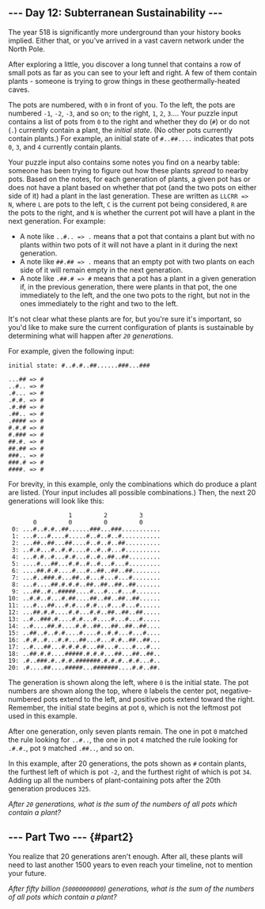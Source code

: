 --- Day 12: Subterranean Sustainability ---
-------------------------------------------

The year 518 is significantly more underground than your history books
implied. Either that, or you've arrived in a vast cavern network under
the North Pole.

After exploring a little, you discover a long tunnel that contains a row
of small pots as far as you can see to your left and right. A few of
them contain plants - someone is trying to grow things in these
geothermally-heated caves.

The pots are numbered, with `0` in front of you. To the left, the pots
are numbered `-1`, `-2`, `-3`, and so on; to the right, `1`, `2`,
`3`.... Your puzzle input contains a list of pots from `0` to the right
and whether they do (`#`) or do not (`.`) currently contain a plant, the
*initial state*. (No other pots currently contain plants.) For example,
an initial state of `#..##....` indicates that pots `0`, `3`, and `4`
currently contain plants.

Your puzzle input also contains some notes you find on a nearby table:
someone has been trying to figure out how these plants *spread* to
nearby pots. Based on the notes, for each generation of plants, a given
pot has or does not have a plant based on whether that pot (and the two
pots on either side of it) had a plant in the last generation. These are
written as `LLCRR => N`, where `L` are pots to the left, `C` is the
current pot being considered, `R` are the pots to the right, and `N` is
whether the current pot will have a plant in the next generation. For
example:

-   A note like `..#.. => .` means that a pot that contains a plant but
    with no plants within two pots of it will not have a plant in it
    during the next generation.
-   A note like `##.## => .` means that an empty pot with two plants on
    each side of it will remain empty in the next generation.
-   A note like `.##.# => #` means that a pot has a plant in a given
    generation if, in the previous generation, there were plants in that
    pot, the one immediately to the left, and the one two pots to the
    right, but not in the ones immediately to the right and two to the
    left.

It's not clear what these plants are for, but you're sure it's
important, so you'd like to make sure the current configuration of
plants is sustainable by determining what will happen after *`20`
generations*.

For example, given the following input:

    initial state: #..#.#..##......###...###

    ...## => #
    ..#.. => #
    .#... => #
    .#.#. => #
    .#.## => #
    .##.. => #
    .#### => #
    #.#.# => #
    #.### => #
    ##.#. => #
    ##.## => #
    ###.. => #
    ###.# => #
    ####. => #

For brevity, in this example, only the combinations which do produce a
plant are listed. (Your input includes all possible combinations.) Then,
the next 20 generations will look like this:

                     1         2         3     
           0         0         0         0     
     0: ...#..#.#..##......###...###...........
     1: ...#...#....#.....#..#..#..#...........
     2: ...##..##...##....#..#..#..##..........
     3: ..#.#...#..#.#....#..#..#...#..........
     4: ...#.#..#...#.#...#..#..##..##.........
     5: ....#...##...#.#..#..#...#...#.........
     6: ....##.#.#....#...#..##..##..##........
     7: ...#..###.#...##..#...#...#...#........
     8: ...#....##.#.#.#..##..##..##..##.......
     9: ...##..#..#####....#...#...#...#.......
    10: ..#.#..#...#.##....##..##..##..##......
    11: ...#...##...#.#...#.#...#...#...#......
    12: ...##.#.#....#.#...#.#..##..##..##.....
    13: ..#..###.#....#.#...#....#...#...#.....
    14: ..#....##.#....#.#..##...##..##..##....
    15: ..##..#..#.#....#....#..#.#...#...#....
    16: .#.#..#...#.#...##...#...#.#..##..##...
    17: ..#...##...#.#.#.#...##...#....#...#...
    18: ..##.#.#....#####.#.#.#...##...##..##..
    19: .#..###.#..#.#.#######.#.#.#..#.#...#..
    20: .#....##....#####...#######....#.#..##.

The generation is shown along the left, where `0` is the initial state.
The pot numbers are shown along the top, where `0` labels the center
pot, negative-numbered pots extend to the left, and positive pots extend
toward the right. Remember, the initial state begins at pot `0`, which
is not the leftmost pot used in this example.

After one generation, only seven plants remain. The one in pot `0`
matched the rule looking for `..#..`, the one in pot `4` matched the
rule looking for `.#.#.`, pot `9` matched `.##..`, and so on.

In this example, after 20 generations, the pots shown as `#` contain
plants, the furthest left of which is pot `-2`, and the furthest right
of which is pot `34`. Adding up all the numbers of plant-containing pots
after the 20th generation produces `325`.

*After `20` generations, what is the sum of the numbers of all pots
which contain a plant?*

--- Part Two --- {#part2}
----------------

You realize that 20 generations aren't enough. After all, these plants
will need to last another 1500 years to even reach your timeline, not to
mention your future.

*After fifty billion (`50000000000`) generations, what is the sum of the
numbers of all pots which contain a plant?*

